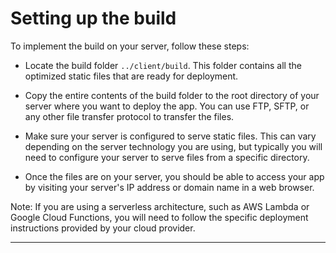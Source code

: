 # Setting up the build

To implement the build on your server, follow these steps:

-   Locate the build folder `../client/build`. This folder contains all the optimized static files that are ready for deployment.

-   Copy the entire contents of the build folder to the root directory of your server where you want to deploy the app. You can use FTP, SFTP, or any other file transfer protocol to transfer the files.

-   Make sure your server is configured to serve static files. This can vary depending on the server technology you are using, but typically you will need to configure your server to serve files from a specific directory.

-   Once the files are on your server, you should be able to access your app by visiting your server's IP address or domain name in a web browser.

Note: If you are using a serverless architecture, such as AWS Lambda or Google Cloud Functions, you will need to follow the specific deployment instructions provided by your cloud provider.

---
